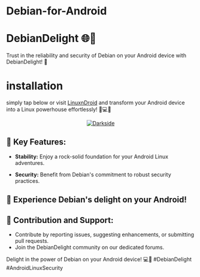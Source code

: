 # Debian-for-Android
# DebianDelight 🌐🍰

Trust in the reliability and security of Debian on your Android device with DebianDelight! 🚀
# installation
simply tap below or visit [LinuxnDroid](https://github.com/AryanVBW/LinuxDroid) and transform your Android device into a Linux powerhouse effortlessly! 🚀💻📱
<p align="center">  
   <a href="https://github.com/AryanVBW/LinuxDroid/tree/main#linuxdroid">
<img src="https://github.com/AryanVBW/ParrotSecurityOsForAndroid/releases/download/Gif/visithere.gif" alt="Darkside"></a></p>

## 🌟 Key Features:

- **Stability:** Enjoy a rock-solid foundation for your Android Linux adventures.

- **Security:** Benefit from Debian's commitment to robust security practices.

## 🚀 Experience Debian's delight on your Android!

## 🤝 Contribution and Support:

- Contribute by reporting issues, suggesting enhancements, or submitting pull requests.
- Join the DebianDelight community on our dedicated forums.

Delight in the power of Debian on your Android device! 💻📱 #DebianDelight #AndroidLinuxSecurity
